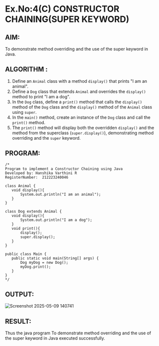 # Ex.No:4(C)    CONSTRUCTOR CHAINING(SUPER KEYWORD)

## AIM:
To demonstrate method overriding and the use of the super keyword in Java.

## ALGORITHM :

1. Define an `Animal` class with a method `display()` that prints "I am an animal".
2. Define a `Dog` class that extends `Animal` and overrides the `display()` method to print "I am a dog".
3. In the `Dog` class, define a `print()` method that calls the `display()` method of the `Dog` class and the `display()` method of the `Animal` class using `super`.
4. In the `main()` method, create an instance of the `Dog` class and call the `print()` method.
5. The `print()` method will display both the overridden `display()` and the method from the superclass (`super.display()`), demonstrating method overriding and the `super` keyword.




## PROGRAM:
 ```
/*
Program to implement a Constructor Chaining using Java
Developed by: Hanshika Varthini R
RegisterNumber:  212223240046

class Animal {
    void display(){
        System.out.println("I am an animal");
    }
}

class Dog extends Animal {
    void display(){
        System.out.println("I am a dog");
    }
    void print(){
        display();
        super.display();
    }
}

public class Main {
    public static void main(String[] args) {
        Dog myDog = new Dog();
        myDog.print();
    }
}
*/
```

## OUTPUT:

![Screenshot 2025-05-09 140741](https://github.com/user-attachments/assets/3c77bd21-0c5b-4d30-b6c4-9122917bb85b)


## RESULT:
Thus the java program To demonstrate method overriding and the use of the super keyword in Java executed successfully.




